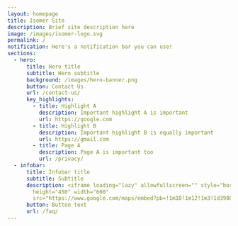 ```yaml
---
layout: homepage
title: Isomer Site
description: Brief site description here
image: /images/isomer-logo.svg
permalink: /
notification: Here's a notification bar you can use!
sections:
  - hero:
      title: Hero title
      subtitle: Hero subtitle
      background: /images/hero-banner.png
      button: Contact Us
      url: /contact-us/
      key_highlights:
        - title: Highlight A
          description: Important highlight A is important
          url: https://google.com
        - title: Highlight B
          description: Important highlight B is equally important
          url: https://gmail.com
        - title: Page A
          description: Page A is important too
          url: /privacy/
  - infobar:
      title: Infobar title
      subtitle: Subtitle
      description: <iframe loading="lazy" allowfullscreen="" style="border:0;"
        height="450" width="600"
        src="https://www.google.com/maps/embed?pb=!1m18!1m12!1m3!1d3988.777404363195!2d103.85787597373645!3d1.3088152617089435!2m3!1f0!2f0!3f0!3m2!1i1024!2i768!4f13.1!3m3!1m2!1s0x31da19c9c061122f%3A0xb77be3a604cf2840!2sPeople's%20Association%20Headquarters!5e0!3m2!1sen!2ssg!4v1687161818266!5m2!1sen!2ssg"></iframe>
      button: Button text
      url: /faq/
---
```

